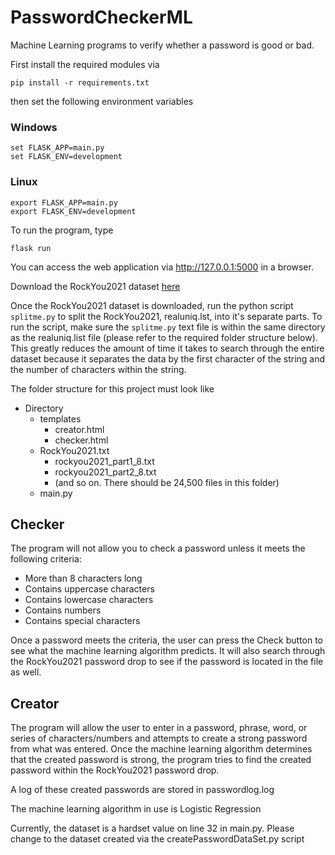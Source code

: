 # PasswordCheckerML
Machine Learning programs to verify whether a password is good or bad. 

First install the required modules via
```
pip install -r requirements.txt
```

then set the following environment variables

### Windows
```
set FLASK_APP=main.py
set FLASK_ENV=development
```

### Linux
```
export FLASK_APP=main.py
export FLASK_ENV=development
```

To run the program, type
```
flask run
```

You can access the web application via http://127.0.0.1:5000 in a browser.

Download the RockYou2021 dataset [here](https://download2390.mediafire.com/zuxu7c9mngdg/rjt6ytgs9b3scht/RockYou2021.txt.gz) 

Once the RockYou2021 dataset is downloaded, run the python script `splitme.py` to split the RockYou2021, realuniq.lst, into it's separate parts. To run the script, make sure the `splitme.py` text file is within the same directory as the realuniq.list file (please refer to the required folder structure below). This greatly reduces the amount of time it takes to search through the entire dataset because it separates the data by the first character of the string and the number of characters within the string.

The folder structure for this project must look like
- Directory
  - templates
    - creator.html
    - checker.html
  - RockYou2021.txt
    - rockyou2021_part1_8.txt
    - rockyou2021_part2_8.txt
    - (and so on. There should be 24,500 files in this folder)
  - main.py
  
## Checker
The program will not allow you to check a password unless it meets the following criteria:
  - More than 8 characters long
  - Contains uppercase characters
  - Contains lowercase characters
  - Contains numbers
  - Contains special characters

Once a password meets the criteria, the user can press the Check button to see what the machine learning algorithm predicts. It will also search through the RockYou2021 password drop to see if the password is located in the file as well.
  
## Creator
The program will allow the user to enter in a password, phrase, word, or series of characters/numbers and attempts to create a strong password from what was entered. Once the machine learning algorithm determines that the created password is strong, the program tries to find the created password within the RockYou2021 password drop. 
  
A log of these created passwords are stored in passwordlog.log

The machine learning algorithm in use is Logistic Regression

Currently, the dataset is a hardset value on line 32 in main.py. Please change to the dataset created via the createPasswordDataSet.py script
